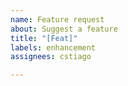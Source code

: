 ```yaml
---
name: Feature request
about: Suggest a feature
title: "[Feat]"
labels: enhancement
assignees: cstiago

---
```



